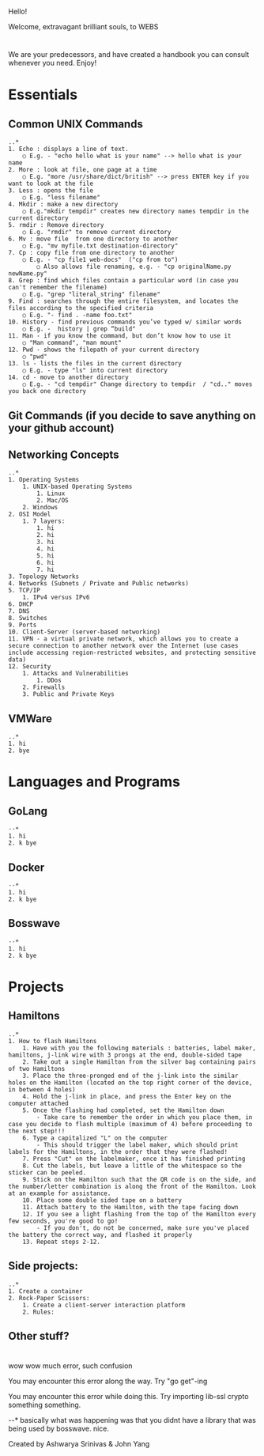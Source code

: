 Hello!

Welcome, extravagant brilliant souls, to WEBS
#
We are your predecessors, and have created a handbook you can consult whenever you need. Enjoy!
#
# Essentials

## Common UNIX Commands

	..*
	1. Echo : displays a line of text.
		○ E.g. - "echo hello what is your name" --> hello what is your name
	2. More : look at file, one page at a time
		○ E.g. "more /usr/share/dict/british" --> press ENTER key if you want to look at the file
	3. Less : opens the file
		○ E.g. "less filename"
	4. Mkdir : make a new directory
		○ E.g."mkdir tempdir" creates new directory names tempdir in the current directory
	5. rmdir : Remove directory
		○ E.g. "rmdir" to remove current directory
	6. Mv : move file  from one directory to another
		○ E.g. "mv myfile.txt destination-directory"
	7. Cp : copy file from one directory to another
		○ E.g. - "cp file1 web-docs"  ("cp from to")
            ○ Also allows file renaming, e.g. - "cp originalName.py newName.py"
	8. Grep : find which files contain a particular word (in case you can't remember the filename)
		○ E.g. "grep "literal_string" filename"
	9. Find : searches through the entire filesystem, and locates the files according to the specified criteria
		○ E.g. "- find . -name foo.txt"
	10. History - find previous commands you’ve typed w/ similar words
		○ E.g. -  history | grep “build"
	11. Man - if you know the command, but don’t know how to use it
		○ "Man command", "man mount"
	12. Pwd - shows the filepath of your current directory
		○ "pwd"
	13. ls - lists the files in the current directory
		○ E.g. - type "ls" into current directory
	14. cd - move to another directory
		○ E.g. - "cd tempdir" Change directory to tempdir  / "cd.." moves you back one directory



## Git Commands (if you decide to save anything on your github account)

 	



## Networking Concepts


	..*
	1. Operating Systems
		1. UNIX-based Operating Systems
			1. Linux
			2. Mac/OS
		2. Windows
	2. OSI Model
		1. 7 layers:
			1. hi
			2. hi
			3. hi
			4. hi
			5. hi
			6. hi
			7. hi
	3. Topology Networks
	4. Networks (Subnets / Private and Public networks)
	5. TCP/IP
		1. IPv4 versus IPv6
	6. DHCP
	7. DNS
	8. Switches
	9. Ports
	10. Client-Server (server-based networking)
	11. VPN - a virtual private network, which allows you to create a secure connection to another network over the Internet (use cases include accessing region-restricted websites, and protecting sensitive data)
	12. Security
		1. Attacks and Vulnerabilities
			1. DDos
		2. Firewalls
		3. Public and Private Keys



## VMWare

	..*
  	1. hi
	2. bye



# Languages and Programs

## GoLang

	⋅⋅*
	1. hi
	2. k bye



## Docker

	⋅⋅*
	1. hi
	2. k bye



## Bosswave

	⋅⋅*
	1. hi
	2. k bye


# Projects

## Hamiltons

	..*
	1. How to flash Hamiltons
		1. Have with you the following materials : batteries, label maker, hamiltons, j-link wire with 3 prongs at the end, double-sided tape
		2. Take out a single Hamilton from the silver bag containing pairs of two Hamiltons
		3. Place the three-pronged end of the j-link into the similar holes on the Hamilton (located on the top right corner of the device, in between 4 holes)
		4. Hold the j-link in place, and press the Enter key on the computer attached
		5. Once the flashing had completed, set the Hamilton down
			- Take care to remember the order in which you place them, in case you decide to flash multiple (maximum of 4) before proceeding to the next step!!!
		6. Type a capitalized "L" on the computer
			- This should trigger the label maker, which should print labels for the Hamiltons, in the order that they were flashed!
		7. Press "Cut" on the labelmaker, once it has finished printing
		8. Cut the labels, but leave a little of the whitespace so the sticker can be peeled.
		9. Stick on the Hamilton such that the QR code is on the side, and the number/letter combination is along the front of the Hamilton. Look at an example for assistance.
		10. Place some double sided tape on a battery
		11. Attach battery to the Hamilton, with the tape facing down
		12. If you see a light flashing from the top of the Hamilton every few seconds, you're good to go!
			- If you don't, do not be concerned, make sure you've placed the battery the correct way, and flashed it properly
		13. Repeat steps 2-12.



## Side projects:

	..*
  	1. Create a container
	2. Rock-Paper Scissors:
		1. Create a client-server interaction platform
		2. Rules:

## Other stuff?

#

wow wow much error, such confusion

You may encounter this error along the way. Try "go get"-ing

You may encounter this error while doing this. Try importing lib-ssl crypto something something.

--* basically what was happening was that you didnt have a library that was being used by bosswave. nice.



Created by Ashwarya Srinivas & John Yang
